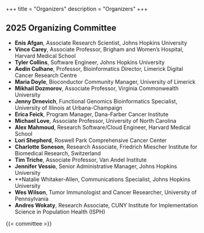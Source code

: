 +++
title = "Organizers"
description = "Organizers"
+++

## 2025 Organizing Committee

- **Enis Afgan**, Associate Research Scientist, Johns Hopkins University
- **Vince Carey**, Associate Professor, Brigham and Women’s Hospital, Harvard Medical School
- **Tyler Collins**, Software Engineer, Johns Hopkins University
- **Aedin Culhane**, Professor, Bioinformatics Director, Limerick Digital Cancer Research Centre
- **Maria Doyle**, Bioconductor Community Manager, University of Limerick
- **Mikhail Dozmorov**, Associate Professor, Virginia Commonwealth University
- **Jenny Drnevich**, Functional Genomics Bioinformatics Specialist, University of Illinois at Urbana-Champaign
- **Erica Feick**, Program Manager, Dana-Farber Cancer Institute
- **Michael Love**, Associate Professor, University of North Carolina
- **Alex Mahmoud**, Research Software/Cloud Engineer, Harvard Medical School
- **Lori Shepherd**, Roswell Park Comprehensive Cancer Center
- **Charlotte Soneson**, Research Associate, Friedrich Miescher Institute for Biomedical Research, Switzerland
- **Tim Triche**, Associate Professor, Van Andel Institute
- **Jennifer Vessio**, Senior Administrative Manager, Johns Hopkins University
- **Natalie Whitaker-Allen, Communications Specialist, Johns Hopkins University
- **Wes Wilson**, Tumor Immunologist and Cancer Researcher, University of Pennsylvania
- **Andres Wokaty**, Research Associate, CUNY Institute for Implementation Science in Population Health (ISPH) 

{{< committee >}}

<!--
## Co-chairs

|       |   |     |
|:-----:|---|:---:|
| ![](../img/organizers/LeviWaldron.jpg) | &nbsp; | ![](../img/organizers/Aedin.jpg) |
| [Levi Waldron](mailto:lwaldron.research@gmail.com) | &nbsp;  | [Aedin Culhane](mailto:aedin@jimmy.harvard.edu) |

## Organizing committee

|       |   |     |   |      |   |      |   |      |
|:-----:|---|:---:|---|:----:|---|:----:|---|:----:|
| ![](../img/organizers/McDavid_A.jpg) | &nbsp; | ![](../img/organizers/CharlotteSoneson.jpg) | &nbsp; | ![](../img/organizers/feick_erica2020.png) | &nbsp; | ![](../img/organizers/JennyDrnevich.jpg) | &nbsp; | ![](../img/organizers/KevinRueAlbrecht.jpg) |
| Andrew McDavid | &nbsp;  | Charlotte Soneson | &nbsp; | Erica Feick | &nbsp; | Jenny Drnevich | &nbsp; | Kevin Rue-Albrecht |
| ![](../img/organizers/LorenaPantano.jpeg) | &nbsp; | ![](../img/organizers/LoriShepherd.jpg) | &nbsp; | ![](../img/organizers/mahmoud.jpg) | &nbsp; | ![](../img/organizers/MatthewMcCall.jpeg) | &nbsp; | ![](../img/organizers/michaellove.jpeg) |
| Lorena Pantano | &nbsp; | Lori Shepherd | &nbsp; | Mahmoud Ahmed | &nbsp; | Matthew McCall | &nbsp; | Michael Love |
| ![](../img/organizers/MikhailDozmorov.jpg) | &nbsp; | ![](../img/organizers/QianLiu.jpg) | &nbsp; | ![](../img/organizers/RafaelIrizarry.jpg) | &nbsp; | ![](../img/organizers/SeanDavis.png) | &nbsp; | ![](../img/organizers/SimoneBell.jpg) |
| Mikhail Dozmorov | &nbsp; | Qian Liu  | &nbsp;  | Rafael Irizarry | &nbsp; | Sean Davis | &nbsp; | Simone Bell |
| ![](../img/organizers/SiminaBoca.jpg) | &nbsp; | ![](../img/organizers/VincentCarey.png) | &nbsp; |  | &nbsp; |  | &nbsp; |  |
| Simina Boca | &nbsp;  | Vincent Carey | &nbsp; |  | &nbsp; |  | &nbsp; |  |

&nbsp;

- Chelsea Lundstrom
- Glenn Morton
- Jason Wendler
- Jayaram Kancherla
- Joyce Hsiao
- Kayla Interdonato
- Krutika Gaonkar
- Marc Carlson
- Nathan Sheffield
- Tim Triche


* Andrew McDavid
* Charlotte Soneson
* Chelsea Lundstrom
* Erica Feick
* Glenn Morton
* Jason Wendler
* Jayaram Kancherla
* Jenny Drnevich
* Joyce Hsiao
* Kayla Interdonato
* Kevin Rue-Albrecht
* Krutika Gaonkar
* Lorena Pantano
* Lori Shepherd
* Mahmoud Ahmed
* Marc Carlson
* Matthew McCall
* Michael Love
* Mikhail Dozmorov
* Nathan Sheffield
* Qian Liu
* Rafael Irizarry
* Sean Davis
* Simone Bell
* Simina Boca
* Tim Triche
* Vincent Carey
-->
